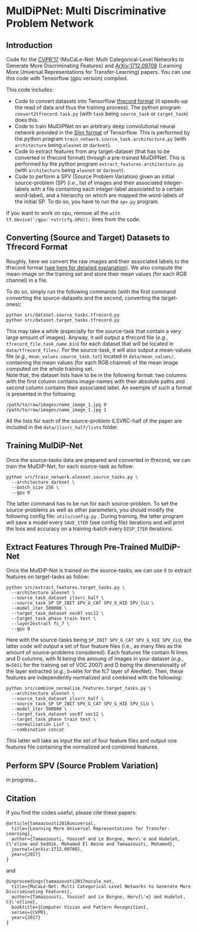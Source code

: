 # MulDiPNet: Multi Discriminative Problem Network

## Introduction
Code for the [CVPR'17](http://perso.ecp.fr/~tamaazouy/files/pdf/MuCaLe_Net_Multi_Categorical_Level_Networks_to_Generate_More_Discriminating_Features.pdf) (MuCaLe-Net: Multi Categorical-Level Networks to Generate More Discriminating Features) and [ArXiv:1712.09708](https://arxiv.org/pdf/1712.09708) (Learning More Universal Representations for Transfer-Learning) papers. 
You can use this code with Tensorflow (gpu version) compiled. 

This code includes:
- Code to convert datasets into Tensorflow [tfrecord format](https://www.tensorflow.org/programmers_guide/datasets) (it speeds-up the read of data and thus the training process). The python program  `convert2tfrecord.task.py` (with `task` being `source_task` or `target_task`) does this.
- Code to train MulDiPNet on an arbitrary deep convolutional neural network provided in the [Slim format](https://github.com/tensorflow/tensorflow/tree/master/tensorflow/contrib/slim) of Tensorflow. This is performed by the python program `train_network.source_task.architecture.py` (with `architecture` being `alexnet` or `darknet`).
- Code to extract features from any target-dataset (that has to be converted in tfrecord format) through a pre-trained MulDiPNet. This is performed by the python program `extract_features.architecture.py` (with `architecture` being `alexnet` or `darknet`).
- Code to perform a SPV (Source Problem Variation) given an initial source-problem (SP) (*i.e.*, list of images and their associated integer-labels with a file containing each integer-label associated to a certain word-label), and a hierarchy on which are mapped the word-labels of the initial SP. To do so, you have to run the `spv.py` program. 

If you want to work on cpu, remove all the `with tf.device('/gpu:'+str(cfg.GPU)):` lines from the code. 

## Converting (Source and Target) Datasets to Tfrecord Format
Roughly, here we convert the raw images and their associated labels to the tfrecord format [(see here for detailed explanation)](todo:link). We also compute the mean-image on the training set and store their mean values (for each RGB channel) in a file. 

To do so, simply run the following commands (with the first command converting the source-datasets and the second, converting the target-ones):
```
python src/dataset.source_tasks.tfrecord.py
python src/dataset.target_tasks.tfrecord.py
```
This may take a while (especially for the source-task that contain a very large amount of images). 
Anyway, it will output a tfrecord file (*e.g.*, `tfrecord_file.task_name.bin`) for each dataset that will be located in `data/tfrecord_files/`. For the source-task, it will also output a mean-values file (*e.g.*, `mean_values.source_task.txt`) located in `data/mean_values/`, containing the mean values (for each RGB channel) of the mean image computed on the whole training set.  
Note that, the dataset lists have to be in the following format: two columns with the first column contains image-names with their absolute paths and second column contains their associated label. 
An exemple of such a format is presented in the following:

```
/path/to/raw/images/name_image_1.jpg 0
/path/to/raw/images/name_image_1.jpg 1
```
All the lists for each of the source-problem ILSVRC-half of the paper are included in the `data/ilsvrc_half/lists` folder.

## Training MulDiP-Net

Once the source-tasks data are prepared and converted in tfrecord, we can train the MulDiP-Net, for each source-task as follow:
```
python src/train_network.alexnet.source_tasks.py \
  --architecture darknet \
  --batch_size 256 \
  --gpu 0
```
The latter command has to be run for each source-problem. To set the source-problems as well as other parameters, you should modify the following config file: `utils/config.py` .
During training, the latter program will save a model every `SAVE_ITER` (see config file) iterations and will print the loss and accuracy on a training-batch every `DISP_ITER` iterations. 

## Extract Features Through Pre-Trained MulDiP-Net

Once the MulDiP-Net is trained on the source-tasks, we can use it to extract features on target-tasks as follow: 
```
python src/extract_features.target_tasks.py \
  --architecture alexnet \
  --source_task_dataset ilsvrc_half \
  --source_task_SP SP_INIT SPV_G_CAT SPV_G_HIE SPV_CLU \
  --model_iter 500000 \
  --target_task_dataset voc07 voc12 \
  --target_task_phase train test \
  --layer2extract fc_7 \
  --gpu 0
```
Here with the source-tasks being `SP_INIT SPV_G_CAT SPV_G_HIE SPV_CLU`, the latter code will output a set of four feature files (i.e., as many files as the amount of source-problems considered). 
Each features file contain N lines and D columns, with N being the amoung of images in your dataset (*e.g.*, `N=5011` for the training set of VOC 2007) and D being the dimensionality of the layer extracted (*e.g.*, `D=4096` for the fc7 layer of AlexNet).
Then, these features are independently normalized and combined with the following:
```
python src/combine_normalize_features.target_tasks.py \
  --architecture alexnet \
  --source_task_dataset ilsvrc_half \
  --source_task_SP SP_INIT SPV_G_CAT SPV_G_HIE SPV_CLU \
  --model_iter 500000 \
  --target_task_dataset voc07 voc12 \
  --target_task_phase train test \
  --normalization Linf \
  --combination concat
```
This latter will take as input the set of four feature files and output one features file containing the normalized and combined features.

## Perform SPV (Source Problem Variation) 

in progress...

## Citation
If you find the codes useful, please cite these papers:
```
@article{tamaazousti2018universal,
  title={Learning More Universal Representations for Transfer-Learning},
  author={Tamaazousti, Youssef and Le Borgne, Herv\'e and Hudelot, C\'eline and Seddik, Mohamed El Amine and Tamaazousti, Mohamed},
  journal={arXiv:1712.09708},
  year={2017}
} 
```
and 
```
@inproceedings{tamaazousti2017mucale_net,
  title={MuCaLe-Net: Multi Categorical-Level Networks to Generate More Discriminating Features},
  author={Tamaazousti, Youssef and Le Borgne, Herv{\'e} and Hudelot, C{\'e}line},
  booktitle={Computer Vision and Pattern Recognition},
  series={CVPR},
  year={2017}
} 
```

